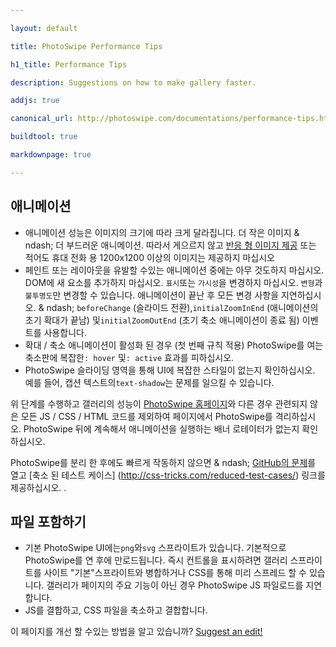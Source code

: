 ```yaml
---

layout: default

title: PhotoSwipe Performance Tips

h1_title: Performance Tips

description: Suggestions on how to make gallery faster.

addjs: true

canonical_url: http://photoswipe.com/documentations/performance-tips.html

buildtool: true

markdownpage: true

---
```


## 애니메이션

- 애니메이션 성능은 이미지의 크기에 따라 크게 달라집니다. 더 작은 이미지 & ndash; 더 부드러운 애니메이션. 따라서 게으르지 않고 [반응 형 이미지 제공](responsive-images.html) 또는 적어도 휴대 전화 용 1200x1200 이상의 이미지는 제공하지 마십시오
- 페인트 또는 레이아웃을 유발할 수있는 애니메이션 중에는 아무 것도하지 마십시오. DOM에 새 요소를 추가하지 마십시오. `표시`또는 `가시성`을 변경하지 마십시오. `변형`과 `불투명도`만 변경할 수 있습니다. 애니메이션이 끝난 후 모든 변경 사항을 지연하십시오. & ndash; `beforeChange` (슬라이드 전환),`initialZoomInEnd` (애니메이션의 초기 확대가 끝남) 및`initialZoomOutEnd` (초기 축소 애니메이션이 종료 됨) 이벤트를 사용합니다.
- 확대 / 축소 애니메이션이 활성화 된 경우 (첫 번째 규칙 적용) PhotoSwipe를 여는 축소판에 복잡한`: hover` 및`: active` 효과를 피하십시오.
- PhotoSwipe 슬라이딩 영역을 통해 UI에 복잡한 스타일이 없는지 확인하십시오. 예를 들어, 캡션 텍스트의`text-shadow`는 문제를 일으킬 수 있습니다.

위 단계를 수행하고 갤러리의 성능이 [PhotoSwipe 홈페이지](http://photoswipe.com)와 다른 경우 관련되지 않은 모든 JS / CSS / HTML 코드를 제외하여 페이지에서 PhotoSwipe를 격리하십시오. PhotoSwipe 뒤에 계속해서 애니메이션을 실행하는 배너 로테이터가 없는지 확인하십시오.

PhotoSwipe를 분리 한 후에도 빠르게 작동하지 않으면 & ndash; [GitHub의 문제](https://github.com/dimsemenov/PhotoSwipe/issues)를 열고 [축소 된 테스트 케이스] (http://css-tricks.com/reduced-test-cases/) 링크를 제공하십시오. .

## 파일 포함하기 

- 기본 PhotoSwipe UI에는`png`와`svg` 스프라이트가 있습니다. 기본적으로 PhotoSwipe를 연 후에 만로드됩니다. 즉시 컨트롤을 표시하려면 갤러리 스프라이트를 사이트 "기본"스프라이트와 병합하거나 CSS를 통해 미리 스프레드 할 수 있습니다.
갤러리가 페이지의 주요 기능이 아닌 경우 PhotoSwipe JS 파일로드를 지연합니다.
- JS를 결합하고, CSS 파일을 축소하고 결합합니다.

이 페이지를 개선 할 수있는 방법을 알고 있습니까? [Suggest an edit!](https://github.com/dimsemenov/PhotoSwipe/blob/master/website/documentation/responsive-images.md)